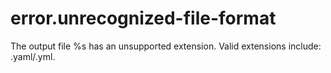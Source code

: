 # error.unrecognized-file-format

The output file %s has an unsupported extension. Valid extensions include: .yaml/.yml.
